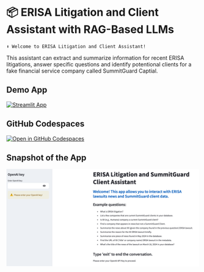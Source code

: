 # 📦  ERISA Litigation and Client Assistant with RAG-Based LLMs
```
⬆️ Welcome to ERISA Litigation and Client Assistant!
```

This assistant can extract and summarize information for recent ERISA litigations, answer specific questions and identify potentional clients for a fake financial service company called SummitGuard Captial. 


## Demo App

[![Streamlit App](https://static.streamlit.io/badges/streamlit_badge_black_white.svg)](https://lawchatbot-fzsdigciishywpbzmdox4p.streamlit.app/)

## GitHub Codespaces

[![Open in GitHub Codespaces](https://github.com/codespaces/badge.svg)](https://codespaces.new/streamlit/app-starter-kit?quickstart=1)

## Snapshot of the App 

![alt text](images/law_chatbot.png)
